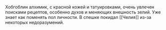 Хобгоблин алхимик, с красной кожей и татуировками, очень увлечен поисками рецептов, особенно духов и меняющих внешность зелий. Уже знает как поменять пол личности.
В спешке покидал [[Челия]] из-за некоторых недоразумений. 